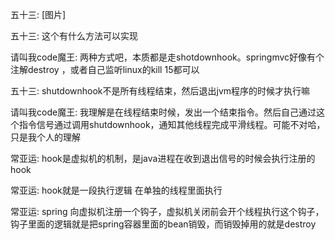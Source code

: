 五十三:
[图片]

五十三:
这个有什么方法可以实现

请叫我code魔王:
两种方式吧，本质都是走shotdownhook。springmvc好像有个注解destroy ，或者自己监听linux的kill 15都可以

五十三:
shutdownhook不是所有线程结束，然后退出jvm程序的时候才执行嘛

请叫我code魔王:
我理解是在线程结束时候，发出一个结束指令。然后自己通过这个指令信号通过调用shutdownhook，通知其他线程完成平滑线程。可能不对哈，只是我个人的理解

常亚运:
hook是虚拟机的机制，是java进程在收到退出信号的时候会执行注册的hook

常亚运:
hook就是一段执行逻辑 在单独的线程里面执行

常亚运:
spring 向虚拟机注册一个钩子，虚拟机关闭前会开个线程执行这个钩子，钩子里面的逻辑就是把spring容器里面的bean销毁，而销毁掉用的就是destroy